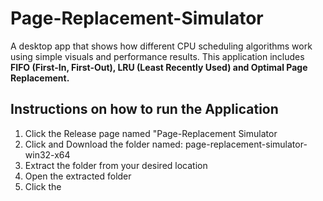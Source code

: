 # Page-Replacement-Simulator

A desktop app that shows how different CPU scheduling algorithms work using simple visuals and performance results. This application includes **FIFO (First-In, First-Out), LRU (Least Recently Used) and Optimal Page Replacement.**

## Instructions on how to run the Application

1. Click the Release page named "Page-Replacement Simulator
2. Click and Download the folder named: page-replacement-simulator-win32-x64
3. Extract the folder from your desired location
4. Open the extracted folder
5. Click the 
